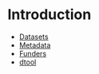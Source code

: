 # Introduction

* [Datasets](./020_datasets.md)
* [Metadata](./030_metadata.md)
* [Funders](./040_funders.md)
* [dtool](./050_dtool.md)
